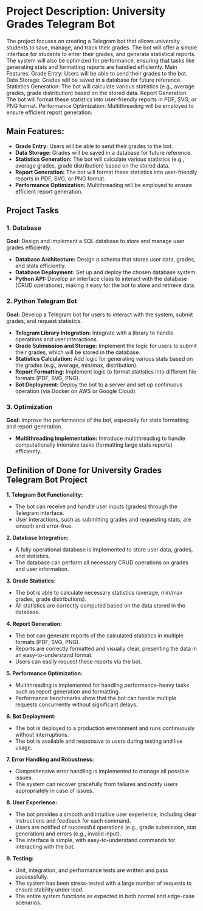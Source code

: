 # Project Description: University Grades Telegram Bot
The project focuses on creating a Telegram bot that allows university students to save, manage, and track their grades. The bot will offer a simple interface for students to enter their grades, and generate statistical reports. The system will also be optimized for performance, ensuring that tasks like generating stats and formatting reports are handled efficiently.
Main Features:
Grade Entry: Users will be able to send their grades to the bot.
Data Storage: Grades will be saved in a database for future reference.
Statistics Generation: The bot will calculate various statistics (e.g., average grades, grade distribution) based on the stored data.
Report Generation: The bot will format these statistics into user-friendly reports in PDF, SVG, or PNG format.
Performance Optimization: Multithreading will be employed to ensure efficient report generation.


## Main Features:
+ **Grade Entry:** Users will be able to send their grades to the bot.
+ **Data Storage:** Grades will be saved in a database for future reference.
+ **Statistics Generation:** The bot will calculate various statistics (e.g., average grades, grade distribution) based on the stored data.
+ **Report Generation:** The bot will format these statistics into user-friendly reports in PDF, SVG, or PNG format.
+ **Performance Optimization:** Multithreading will be employed to ensure efficient report generation.


## Project Tasks
### 1. **Database**
**Goal:** Design and implement a  SQL database to store and manage user grades efficiently.
+ **Database Architecture:** Design a schema that stores user data, grades, and stats efficiently.
+ **Database Deployment:** Set up and deploy the chosen database system.
+ **Python API:** Develop an interface class to interact with the database (CRUD operations), making it easy for the bot to store and retrieve data.
### 2. Python Telegram Bot
**Goal:** Develop a Telegram bot for users to interact with the system, submit grades, and request statistics.
+ **Telegram Library Integration:** Integrate with a library to handle operations and user interactions.
+ **Grade Submission and Storage:** Implement the logic for users to submit their grades, which will be stored in the database.
+ **Statistics Calculation:** Add logic for generating various stats based on the grades (e.g., average, min/max, distribution).
+ **Report Formatting:** Implement logic to format statistics into different file formats (PDF, SVG, PNG).
+ **Bot Deployment:** Deploy the bot to a server and set up continuous operation (via Docker on AWS or Google Cloud).
### 3. Optimization
**Goal:** Improve the performance of the bot, especially for stats formatting and report generation.
+ **Multithreading Implementation:** Introduce multithreading to handle computationally intensive tasks (formatting large stats reports) efficiently.


## Definition of Done for University Grades Telegram Bot Project
**1.	Telegram Bot Functionality:**
+ The bot can receive and handle user inputs (grades) through the Telegram interface.
+ User interactions, such as submitting grades and requesting stats, are smooth and error-free.

**2.	Database Integration:**
+ A fully operational database is implemented to store user data, grades, and statistics.
+ The database can perform all necessary CRUD operations on grades and user information.

**3.	Grade Statistics:**
+ The bot is able to calculate necessary statistics (average, min/max grades, grade distributions).
+ All statistics are correctly computed based on the data stored in the database.

**4.	Report Generation:**
+ The bot can generate reports of the calculated statistics in multiple formats (PDF, SVG, PNG).
+ Reports are correctly formatted and visually clear, presenting the data in an easy-to-understand format.
+ Users can easily request these reports via the bot.

**5.	Performance Optimization:**
+ Multithreading is implemented for handling performance-heavy tasks such as report generation and formatting.
+ Performance benchmarks show that the bot can handle multiple requests concurrently without significant delays.

**6.	Bot Deployment:**
+ The bot is deployed to a production environment and runs continuously without interruptions.
+ The bot is available and responsive to users during testing and live usage.

**7.	Error Handling and Robustness:**
+ Comprehensive error handling is implemented to manage all possible issues.
+ The system can recover gracefully from failures and notify users appropriately in case of issues.

**8.	User Experience:**
+ The bot provides a smooth and intuitive user experience, including clear instructions and feedback for each command.
+ Users are notified of successful operations (e.g., grade submission, stat generation) and errors (e.g., invalid input).
+ The interface is simple, with easy-to-understand commands for interacting with the bot.

**9.	Testing:**
+ Unit, integration, and performance tests are written and pass successfully.
+ The system has been stress-tested with a large number of requests to ensure stability under load.
+ The entire system functions as expected in both normal and edge-case scenarios.
